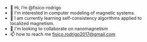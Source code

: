 - 👋 Hi, I’m @fisico-rodrigo
- 👀 I'm interested in computer modeling of magnetic systems.
- 🌱 I am currently learning self-consistency algorithms applied to localized magnetism.
- 💞️ I'm looking to collaborate on nanomagnetism
- 📫 how to reach me fisico.rodrigo2017@gmail.com 

<!---
fisico-rodrigo/fisico-rodrigo is a ✨ special ✨ repository because its `README.md` (this file) appears on your GitHub profile.
You can click the Preview link to take a look at your changes.
--->
